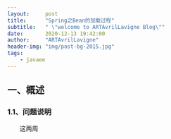 ```yaml
---
layout:     post
title:      "Spring之Bean的加载过程"
subtitle:   " \"welcome to ARTAvrilLavigne Blog\""
date:       2020-12-13 19:42:00
author:     "ARTAvrilLavigne"
header-img: "img/post-bg-2015.jpg"
tags:
    - javaee
---
```

## 一、概述<br>

### 1.1、问题说明<br>

　　这两周
